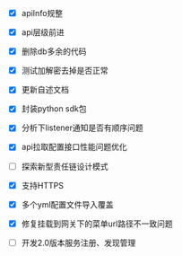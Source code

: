 - [x] apiInfo规整
- [x] api层级前进 
- [x] 删除db多余的代码 
- [x] 测试加解密去掉是否正常 
- [x] 更新自述文档 
- [x] 封装python sdk包 
- [x] 分析下listener通知是否有顺序问题 
- [x] api拉取配置接口性能问题优化 
- [ ] 探索新型责任链设计模式
- [x] 支持HTTPS
- [x] 多个yml配置文件导入覆盖
- [x] 修复挂载到网关下的菜单url路径不一致问题

- [ ] 开发2.0版本服务注册、发现管理